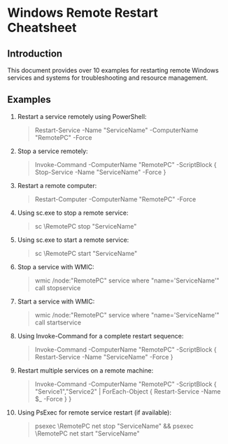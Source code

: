 # Windows Remote Restart Cheatsheet

## Introduction
This document provides over 10 examples for restarting remote Windows services and systems for troubleshooting and resource management.

## Examples

1. Restart a service remotely using PowerShell:
   > Restart-Service -Name "ServiceName" -ComputerName "RemotePC" -Force

2. Stop a service remotely:
   > Invoke-Command -ComputerName "RemotePC" -ScriptBlock { Stop-Service -Name "ServiceName" -Force }

3. Restart a remote computer:
   > Restart-Computer -ComputerName "RemotePC" -Force

4. Using sc.exe to stop a remote service:
   > sc \\RemotePC stop "ServiceName"

5. Using sc.exe to start a remote service:
   > sc \\RemotePC start "ServiceName"

6. Stop a service with WMIC:
   > wmic /node:"RemotePC" service where "name='ServiceName'" call stopservice

7. Start a service with WMIC:
   > wmic /node:"RemotePC" service where "name='ServiceName'" call startservice

8. Using Invoke-Command for a complete restart sequence:
   > Invoke-Command -ComputerName "RemotePC" -ScriptBlock { Restart-Service -Name "ServiceName" -Force }

9. Restart multiple services on a remote machine:
   > Invoke-Command -ComputerName "RemotePC" -ScriptBlock { "Service1","Service2" | ForEach-Object { Restart-Service -Name $_ -Force } }

10. Using PsExec for remote service restart (if available):
    > psexec \\RemotePC net stop "ServiceName" && psexec \\RemotePC net start "ServiceName"
